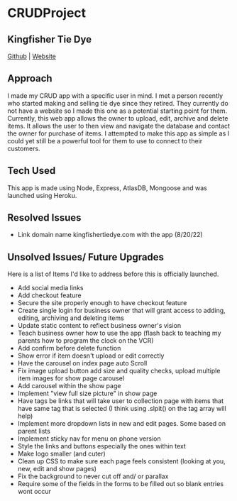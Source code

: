 # CRUDProject
## Kingfisher Tie Dye
[Github](https://github.com/IntuitiveHarmony/CRUDProject)  |  [Website](https://enigmatic-peak-99507.herokuapp.com/archives)

## Approach
I made my CRUD app with a specific user in mind.  I met a person recently who started making and selling tie dye since they retired.  They currently do not have a website so I made this one as a potential starting point for them.  Currently, this web app allows the owner to upload, edit, archive and delete items.  It allows the user to then view and navigate the database and contact the owner for purchase of items. I attempted to make this app as simple as I could yet still be a powerful tool for them to use to connect to their customers.

## Tech Used
This app is made using Node, Express, AtlasDB, Mongoose and was launched using Heroku.

## Resolved Issues
- Link domain name kingfishertiedye.com with the app (8/20/22)

## Unsolved Issues/ Future Upgrades
Here is a list of Items I'd like to address before this is officially launched.
- Add social media links
- Add checkout feature
- Secure the site properly enough to have checkout feature
- Create single login for business owner that will grant access to adding, editing, archiving and deleting items
- Update static content to reflect business owner's vision
- Teach business owner how to use the app (flash back to teaching my parents how to program the clock on the VCR)
- Add confirm before delete function
- Show error if item doesn't upload or edit correctly
- Have the carousel on index page auto Scroll
- Fix image upload button add size and quality checks, upload multiple item images for show page carousel
- Add carousel within the show page
- Implement "view full size picture" in show page
- Have tags be links that will take user to collection page with items that have same tag that is selected  (I think using .slpit() on the tag array will help)
- Implement more dropdown lists in new and edit pages. Some based on parent lists
- Implement sticky nav for menu on phone version
- Style the links and buttons especially the ones within text
- Make logo smaller (and cuter)
- Clean up CSS to make sure each page feels consistent (looking at you, new, edit and show pages)
- Fix the background to never cut off and/ or parallax
- Require some of the fields in the forms to be filled out so blank entries wont occur
